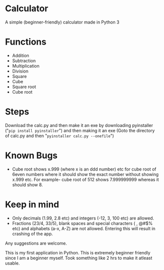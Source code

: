 # Calculator
A simple (beginner-friendly) calculator made in Python 3

# Functions

- Addition
- Subtraction 
- Multiplication 
- Division 
- Square 
- Cube
- Square root
- Cube root

# Steps 

Download the calc.py and then make it an exe by downloading pyinstaller ("`pip install pyinstaller`") and then making it an exe (Goto the directory of calc.py and then "`pyinstaller calc.py --onefile`")

# Known Bugs
- Cube root shows x.999 (where x is an ddd number) etc for cube root of 6even numbers where it should show the exact number without showing x.999 etc.
For example- cube root of 512 shows 7.999999999 whereas it should show 8.

# Keep in mind

- Only decimals (1.99, 2.8 etc) and integers (-12, 3, 100 etc) are allowed. 
- Fractions (23/4, 33/5), blank spaces and special characters ( , @#$% etc) and alphabets (a-x, A-Z) are not allowed. Entering this will result in crashing of the app.

Any suggestions are welcome.

This is my first application in Python. This is extremely beginner friendly since I am a beginner myself. Took something like 2 hrs to make it atleast usable.

